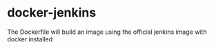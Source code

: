 # docker-jenkins
The Dockerfile will build an image using the official jenkins image with docker installed
